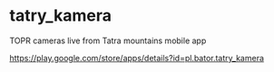 # tatry_kamera

TOPR cameras live from Tatra mountains mobile app

https://play.google.com/store/apps/details?id=pl.bator.tatry_kamera
